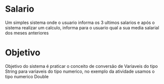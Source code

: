 # Salario
Um simples sistema onde o usuario informa os 3 ultimos salarios e após o sistema realizar um calculo, informa para o usuario qual a sua media salarial dos meses anteriores
##
<h1>Objetivo</h1>
<p>
  Objetivo do sistema é praticar o conceito de conversão de Variaveis do tipo String para variaveis do tipo numerico, no exemplo da atividade usamos o tipo numerico Double 
</p>
